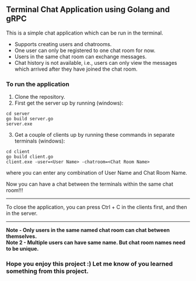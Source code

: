 ## Terminal Chat Application using Golang and gRPC

This is a simple chat application which can be run in the terminal.

- Supports creating users and chatrooms.
- One user can only be registered to one chat room for now.
- Users in the same chat room can exchange messages.
- Chat history is not available, i.e., users can only view the messages which arrived after they have joined the chat room.

### To run the application

1. Clone the repository.
2. First get the server up by running (windows):

```
cd server
go build server.go
server.exe
```

3. Get a couple of clients up by running these commands in separate terminals (windows):

```
cd client
go build client.go
client.exe -user=<User Name> -chatroom=<Chat Room Name>
```

where you can enter any combination of User Name and Chat Room Name.

Now you can have a chat between the terminals within the same chat room!!!

---

To close the application, you can press Ctrl + C in the clients first, and then in the server.

---

**Note - Only users in the same named chat room can chat between themselves.**\
**Note 2 - Multiple users can have same name. But chat room names need to be unique.**


### Hope you enjoy this project :) Let me know of you learned something from this project.